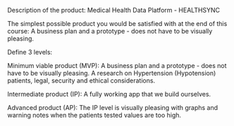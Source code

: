 Description of the product: Medical Health Data Platform - HEALTHSYNC

The simplest possible product you would be satisfied with at the end of this course:
A business plan and a prototype - does not have to be visually pleasing.  

Define 3 levels:

Minimum viable product (MVP):
A business plan and a prototype - does not have to be visually pleasing. A research on Hypertension (Hypotension) patients, legal, security and ethical considerations. 

Intermediate product (IP):
A fully working app that we build ourselves.

Advanced product (AP):
The IP level is visually pleasing with graphs and warning notes when the patients tested values are too high. 
